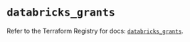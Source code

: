 # `databricks_grants`

Refer to the Terraform Registry for docs: [`databricks_grants`](https://registry.terraform.io/providers/databricks/databricks/1.64.0/docs/resources/grants).
